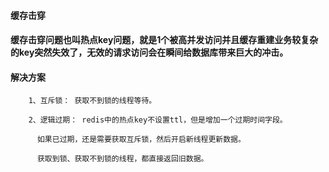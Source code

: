 #### 缓存击穿
#### 缓存击穿问题也叫热点key问题，就是1个被高并发访问并且缓存重建业务较复杂的key突然失效了，无效的请求访问会在瞬间给数据库带来巨大的冲击。

#### 解决方案
```
    1、互斥锁： 获取不到锁的线程等待。

    2、逻辑过期： redis中的热点key不设置ttl，但是增加一个过期时间字段。

      如果已过期，还是需要获取互斥锁，然后开启新线程更新数据。

      获取到锁、获取不到锁的线程，都直接返回旧数据。
```
